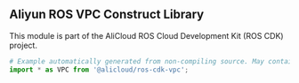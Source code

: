 ## Aliyun ROS VPC Construct Library

This module is part of the AliCloud ROS Cloud Development Kit (ROS CDK) project.

```python
# Example automatically generated from non-compiling source. May contain errors.
import * as VPC from '@alicloud/ros-cdk-vpc';
```

